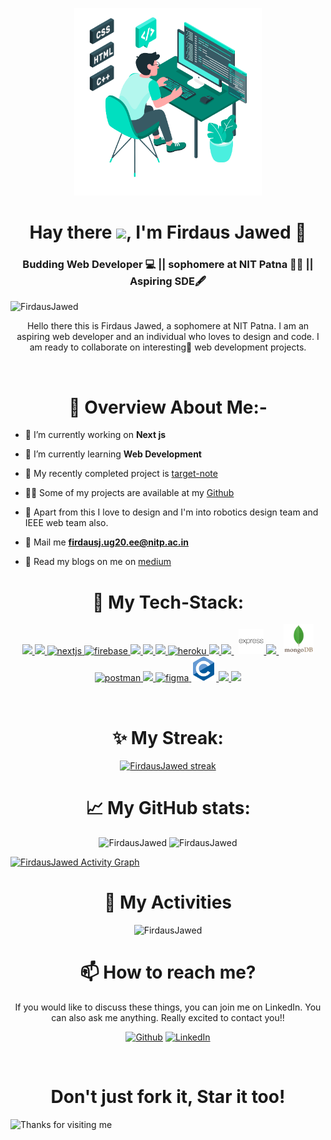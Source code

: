 
<a href="#"><p align="center" ><img width="300px" height="300px" src="/abc.png" height="175px"/></p></a>

<h1 align="center">Hay there <img src="https://raw.githubusercontent.com/MartinHeinz/MartinHeinz/master/wave.gif" width="30px">, I'm Firdaus Jawed 👧</h1>
<h3 align="center">Budding Web Developer 💻 || sophomere at NIT Patna 👩‍🎓 || Aspiring SDE🖋</h3>
<p align="left"> <img src="https://komarev.com/ghpvc/?username=FirdausJawed" alt="FirdausJawed" /> </p>


<p align="center">Hello there this is Firdaus Jawed, a sophomere at NIT Patna. I am an aspiring web developer and an individual who loves to design and code. I am ready to collaborate on interesting🤩 web development projects. </p>


<br>

<h1 align="center">🧾 Overview About Me:-</h1>

- 🔭 I’m currently working on <strong>Next js</strong>

- 🌱 I’m currently learning **Web Development**

- 🤔 My recently completed project is [target-note](https://github.com/FirdausJawed/target-note)

- 👨‍💻 Some of my projects are available at my [Github](https://github.com/FirdausJawed?tab=repositories)

- 👀 Apart from this I love to design and I'm into robotics design team and IEEE web team also.

- 📧 Mail me **firdausj.ug20.ee@nitp.ac.in**

- 🤞 Read my blogs on me on [medium](https://medium.com/@firdausj.ug20.ee)


<h1 align="center">🏅 My Tech-Stack:</h1>
<p align="center">
   <a href="https://reactjs.org/" target="_blank"> <img src="https://img.icons8.com/color/48/000000/react-native.png"/> </a>
    <a href="https://redux.js.org" target="_blank"> <img src="https://img.icons8.com/color/48/000000/redux.png"/> </a>
     <a href="https://nextjs.org/" target="_blank"> <img src="https://cdn.worldvectorlogo.com/logos/nextjs-3.svg" alt="nextjs" width="40" height="40"/> </a> 
    <a href="https://firebase.google.com/" target="_blank"> <img src="https://www.vectorlogo.zone/logos/firebase/firebase-icon.svg" alt="firebase" width="40" height="40"/> </a>
    <a href="https://developer.mozilla.org/en-US/docs/Web/JavaScript" target="_blank"> <img src="https://img.icons8.com/color/48/000000/javascript.png"/> </a> 
    <a href="https://www.w3.org/html/" target="_blank"> <img src="https://img.icons8.com/color/48/000000/html-5.png"/> </a> 
    <a href="https://www.w3schools.com/css/" target="_blank"> <img src="https://img.icons8.com/color/48/000000/css3.png"/> </a> 
    <a href="https://heroku.com" target="_blank"> <img src="https://www.vectorlogo.zone/logos/heroku/heroku-icon.svg" alt="heroku" width="40" height="40"/> </a> 
    <a href="https://getbootstrap.com" target="_blank"> <img src="https://img.icons8.com/color/48/000000/bootstrap.png"/> </a> 
    <a style="padding-right:8px;" href="https://nodejs.org" target="_blank"> <img src="https://img.icons8.com/color/48/000000/nodejs.png"/> </a> 
    <a href="https://expressjs.com" target="_blank"> <img src="https://raw.githubusercontent.com/devicons/devicon/master/icons/express/express-original-wordmark.svg" alt="express" width="40" height="40"/> </a>
    <a style="padding-right:8px;" href="https://www.mysql.com/" target="_blank"> <img src="https://img.icons8.com/fluent/50/000000/mysql-logo.png"/> </a>
    <a href="https://www.mongodb.com/" target="_blank"> <img src="https://raw.githubusercontent.com/devicons/devicon/master/icons/mongodb/mongodb-original-wordmark.svg" alt="mongodb" width="48" height="48"/> </a> 
    <a href="https://postman.com" target="_blank"> <img src="https://www.vectorlogo.zone/logos/getpostman/getpostman-icon.svg" alt="postman" width="45" height="45"/> </a>   
    <a href="https://git-scm.com/" target="_blank"> <img src="https://img.icons8.com/color/48/000000/git.png"/> </a> 
      <a href="https://www.figma.com/" target="_blank"> <img src="https://www.vectorlogo.zone/logos/figma/figma-icon.svg" alt="figma" width="40" height="40"/> </a>
  </a> <a href="https://www.cprogramming.com/" target="_blank"> <img src="https://raw.githubusercontent.com/devicons/devicon/master/icons/c/c-original.svg" alt="c" width="40" height="40"/> </a> 
    <a href="https://jquery.com/" target="_blank"><img src="https://img.icons8.com/ios-filled/50/4a90e2/jquery.png"/> </a>
    <a href="https://www.w3schools.com/CPP/default.asp" target="_blank"><img src="https://img.icons8.com/color/48/4a90e2/c-plus-plus-logo.png"/> </a>
</p>
<br/>

<h1 align="center">✨ My Streak:</h1>
<p align="center">
    <a href="https://github.com/FirdausJawed/github-readme-streak-stats">
        <img title="🔥 Get streak stats for your profile at git.io/streak-stats" alt="FirdausJawed streak" src="https://github-readme-streak-stats.herokuapp.com/?user=FirdausJawed&theme=black-ice&hide_border=true&stroke=0000&background=060A0CD0"/>
    </a>
</p>

<h1 align="center"> 📈 My GitHub stats:</h1>

<p align="center">
  <img  src="https://github-readme-stats.vercel.app/api?username=FirdausJawed&show_icons=true&theme=radical&count_private=true" alt="FirdausJawed" />
<img  src="https://github-readme-stats.vercel.app/api/top-langs/?username=FirdausJawed&layout=compact&hide=html&theme=radical" alt="FirdausJawed" />
</p>

<a href="https://github.com/FirdausJawed/github-readme-activity-graph"><img alt="FirdausJawed Activity Graph" src="https://activity-graph.herokuapp.com/graph?username=FirdausJawed&bg_color=0D1117&color=5BCDEC&line=5BCDEC&point=FFFFFF&hide_border=true" /></a>



<h1 align="center"> 🎯 My Activities</h1>
<p align="center"><img src="https://github-profile-trophy.vercel.app/?username=FirdausJawed&theme=onedark" alt="FirdausJawed" /></a> </p>

<!-- https://github-profile-trophy.vercel.app/?username=ryo-ma&theme=onedark)](https://github.com/ryo-ma/github-profile-trophy)
 -->

<h1 align="center"> 📫 How to reach me?</h1>
<p align="center"> If you would like to discuss these things, you can join me on LinkedIn. You can also ask me anything. Really excited to contact you!!</p>

<p align="center"><a href="https://github.com/FirdausJawed" target="_blank"><img alt="Github" src="https://img.shields.io/badge/GitHub-%2312100E.svg?&style=for-the-badge&logo=Github&logoColor=white" /></a> <a href="https://www.linkedin.com/in/firdaus-jawed-7ab61b208/" target="_blank"><img alt="LinkedIn" src="https://img.shields.io/badge/linkedin-%230077B5.svg?&style=for-the-badge&logo=linkedin&logoColor=white" /></a></p>
<br>

<h1 align="center"> Don't just fork it, Star it too!</h1>

<img height="120" alt="Thanks for visiting me" width="100%" src="https://raw.githubusercontent.com/BrunnerLivio/brunnerlivio/master/images/marquee.svg" />
